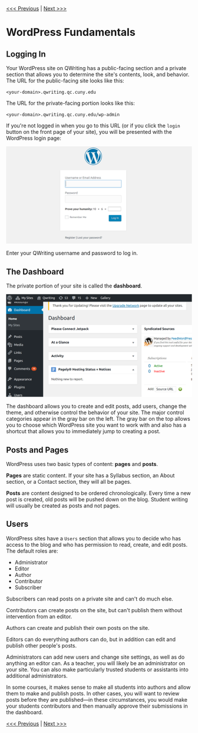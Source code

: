 [<<< Previous](qwriting.md) | [Next >>>](posts.md)

# WordPress Fundamentals

## Logging In

Your WordPress site on QWriting has a public-facing section and a private section that allows you to determine the site's contents, look, and behavior. The URL for the public-facing site looks like this:

    <your-domain>.qwriting.qc.cuny.edu
	
The URL for the private-facing portion looks like this:	

    <your-domain>.qwriting.qc.cuny.edu/wp-admin
	
If you're not logged in when you go to this URL (or if you click the `login` button on the front page of your site), you will be presented with the WordPress login page: 

![WordPress login screenshot](wp-login.png)

Enter your QWriting username and password to log in.

## The Dashboard

The private portion of your site is called the **dashboard**.

![screenshot of the dashboard](dashboard.png)

The dashboard allows you to create and edit posts, add users, change the theme, and otherwise control the behavior of your site. The major control categories appear in the gray bar on the left. The gray bar on the top allows you to choose which WordPress site you want to work with and also has a shortcut that allows you to immediately jump to creating a post.

## Posts and Pages

WordPress uses two basic types of content: **pages** and **posts**.

**Pages** are static content. If your site has a Syllabus section, an About section, or a Contact section, they will all be pages.

**Posts** are content designed to be ordered chronologically. Every time a new post is created, old posts will be pushed down on the blog. Student writing will usually be created as posts and not pages.

## Users

WordPress sites have a `Users` section that allows you to decide who has access to the blog and who has permission to read, create, and edit posts. The default roles are:

- Administrator
- Editor
- Author
- Contributor
- Subscriber

Subscribers can read posts on a private site and can't do much else.

Contributors can create posts on the site, but can't publish them without intervention from an editor.

Authors can create and publish their own posts on the site.

Editors can do everything authors can do, but in addition can edit and publish other people's posts.

Administrators can add new users and change site settings, as well as do anything an editor can. As a teacher, you will likely be an administrator on your site. You can also make particularly trusted students or assistants into additional administrators.

In some courses, it makes sense to make all students into authors and allow them to make and publish posts. In other cases, you will want to review posts before they are published—in these circumstances, you would make your students contributors and then manually approve their submissions in the dashboard.

[<<< Previous](qwriting.md) | [Next >>>](posts.md)
